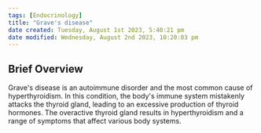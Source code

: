 ```yaml
---
tags: [Endocrinology]
title: "Grave's disease"
date created: Tuesday, August 1st 2023, 5:40:21 pm
date modified: Wednesday, August 2nd 2023, 10:20:03 pm
---
```

## Brief Overview

Grave's disease is an autoimmune disorder and the most common cause of hyperthyroidism. In this condition, the body's immune system mistakenly attacks the thyroid gland, leading to an excessive production of thyroid hormones. The overactive thyroid gland results in hyperthyroidism and a range of symptoms that affect various body systems.
